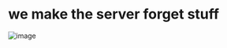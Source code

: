 # we make the server forget stuff
![image](https://user-images.githubusercontent.com/67127399/159920463-d54a4aed-b1e9-4768-8893-1286e6f800ba.png)
